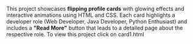 This project showcases **flipping profile cards** with glowing effects and interactive animations using HTML and CSS. Each card highlights a developer role (Web Developer, Java Developer, Python Enthusiast) and includes a **"Read More"** button that leads to a detailed page about the respective role.
To view this project click on card1.html
